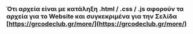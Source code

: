 ### Ότι αρχεία είναι με κατάληξη .html / .css / .js  αφορούν τα αρχεία για το Website και συγκεκριμένα για την Σελίδα  [https://grcodeclub.gr/more/](https://grcodeclub.gr/more/)
